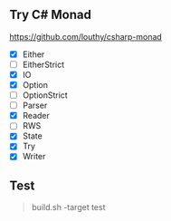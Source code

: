 ## Try C# Monad

https://github.com/louthy/csharp-monad

- [x] Either
- [ ] EitherStrict
- [x] IO
- [x] Option
- [ ] OptionStrict
- [ ] Parser
- [x] Reader
- [ ] RWS
- [x] State
- [x] Try
- [x] Writer

## Test

> build.sh -target test